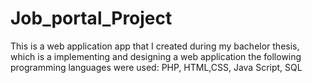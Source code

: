 # Job_portal_Project

This is a web application app that I created during my bachelor thesis, which is a implementing and designing a web application the following programming languages were used:
PHP, HTML,CSS, Java Script, SQL

